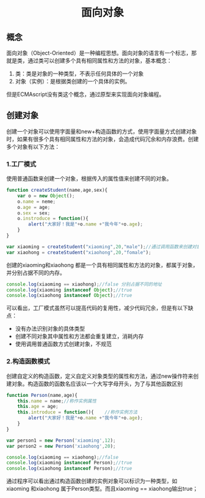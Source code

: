 <h1 style='text-align: center'>面向对象</h1>

## 概念

面向对象（Object-Oriented）是一种编程思想。面向对象的语言有一个标志，那就是类，通过类可以创建多个具有相同属性和方法的对象，基本概念：

1. 类：类是对象的一种类型，不表示任何具体的一个对象
2. 对象（实例）：是根据类创建的一个具体的实例。

但是ECMAscript没有类这个概念，通过原型来实现面向对象编程。

## 创建对象

创建一个对象可以使用字面量和new+构造函数的方式，使用字面量方式创建对象时，如果有很多个具有相同属性和方法的对象，会造成代码冗余和内存浪费。创建多个对象有以下方法：

### 1.工厂模式

使用普通函数来创建一个对象，根据传入的属性值来创建不同的对象。

```javascript
function createStudent(name,age,sex){
	var o = new Object();
    o.name = neme;
    o.age = age;
    o.sex = sex;
    o.instroduce = function(){
		alert("大家好！我是"+o.name +"我今年"+o.age);
    }
}

var xiaoming = createStudent("xiaoming",20,"male");//通过调用函数来创建对象
var xiaohong = createStudent("xiaohong",20,"fomale");
```

创建的xiaoming和xiaohong 都是一个具有相同属性和方法的对象，都属于对象，并分别占据不同的内存。

```javascript
console.log(xiaoming == xiaohong);//false 分别占据不同的地址
console.log(xiaoming instanceof Object);//true
console.log(xiaohong instanceof Object);//true
```

可以看出，工厂模式虽然可以提高代码的复用性，减少代码冗余，但是有以下缺点：

- 没有办法识别对象的具体类型
- 创建不同对象其中属性和方法都会重复建立，消耗内存
- 使用调用普通函数方式创建对象，不规范

### 2.构造函数模式

创建自定义的构造函数，定义自定义对象类型的属性和方法，通过new操作符来创建对象。构造函数的函数名应该以一个大写字母开头，为了与其他函数区别

```javascript
function Person(name,age){
    this.name = name;//称作实例属性
    this.age = age;
    this.introduce = function(){	//称作实例方法
        alert("大家好！我是"+o.name +"我今年"+o.age);
    }
}

var person1 = new Person('xiaoming',12);
var person2 = new Person('xiaohong',20);

console.log(xiaoming == xiaohong);//false
console.log(xiaoming instanceof Person);//true
console.log(xiaohong instanceof Person);//true
```

通过程序可以看出通过构造函数创建的实例对象可以标识为一种类型，如xiaoming 和xiaohong 属于Person类型。而且xiaoming == xiaohong输出true；